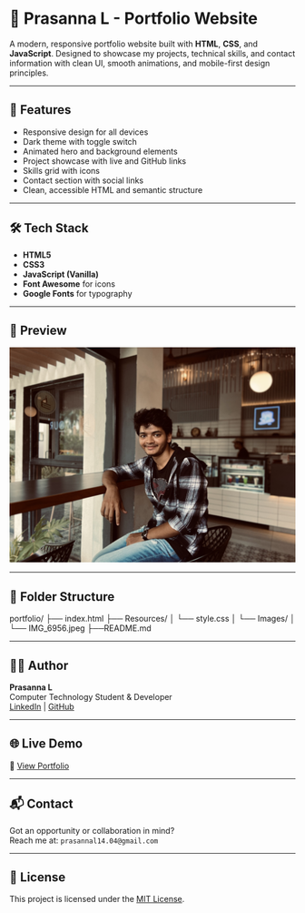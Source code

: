 # 💼 Prasanna L - Portfolio Website

A modern, responsive portfolio website built with **HTML**, **CSS**, and **JavaScript**. Designed to showcase my projects, technical skills, and contact information with clean UI, smooth animations, and mobile-first design principles.

---

## 🚀 Features

- Responsive design for all devices
- Dark theme with toggle switch
- Animated hero and background elements
- Project showcase with live and GitHub links
- Skills grid with icons
- Contact section with social links
- Clean, accessible HTML and semantic structure

---

## 🛠️ Tech Stack

- **HTML5**
- **CSS3**
- **JavaScript (Vanilla)**
- **Font Awesome** for icons
- **Google Fonts** for typography

---

## 📸 Preview

![Portfolio Screenshot](./Resources/Images/IMG_6956.jpeg)

---

## 📂 Folder Structure

portfolio/
├── index.html
├── Resources/
│ └── style.css
│ └── Images/
│   └── IMG_6956.jpeg
├──README.md


---

## 🧑‍💻 Author

**Prasanna L**  
Computer Technology Student & Developer  
[LinkedIn](https://www.linkedin.com/in/prasanna-l-b99767356/) | [GitHub](https://github.com/Prasanna-46)

---

## 🌐 Live Demo

🔗 [View Portfolio]() &nbsp;

---

## 📬 Contact

Got an opportunity or collaboration in mind?  
Reach me at: `prasannal14.04@gmail.com`

---

## 📄 License

This project is licensed under the [MIT License](LICENSE).

